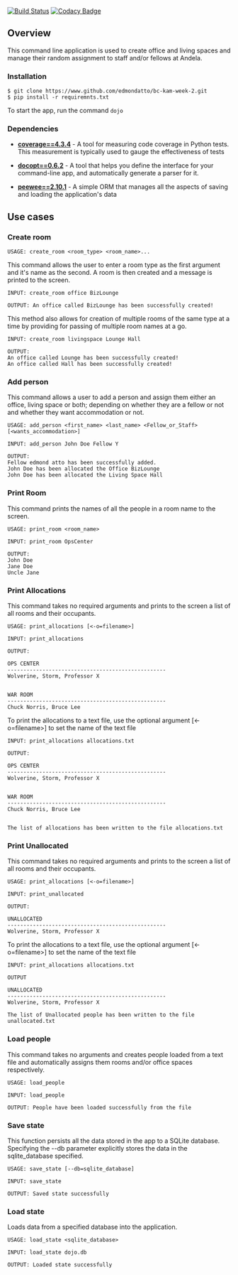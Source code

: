 [![Build Status](https://travis-ci.org/edmondatto/bc-kam-week-2.svg?branch=master)](https://travis-ci.org/edmondatto/bc-kam-week-2)
[![Codacy Badge](https://api.codacy.com/project/badge/Grade/ce741707f6fe46bf9f73065779778368)](https://www.codacy.com/app/edmondatto/bc-kam-week-2?utm_source=github.com&amp;utm_medium=referral&amp;utm_content=edmondatto/bc-kam-week-2&amp;utm_campaign=Badge_Grade)

## Overview
This command line application is used to create office and living spaces and manage their random assignment to staff and/or fellows at Andela. 

### Installation
```
$ git clone https://www.github.com/edmondatto/bc-kam-week-2.git
$ pip install -r requiremnts.txt
```
To start the app, run the command `dojo`

### Dependencies
* **[coverage==4.3.4](https://coverage.readthedocs.io/)** - A tool for measuring code coverage in Python tests. This measurement is typically used to gauge the effectiveness of tests

* **[docopt==0.6.2](http://docopt.org/)** - A tool that helps you define the interface for your command-line app, and automatically generate a parser for it.

* **[peewee==2.10.1](docs.peewee-orm.com/)** - A simple ORM that manages all the aspects of saving and loading the application's data

## Use cases

### Create room
```
USAGE: create_room <room_type> <room_name>...
```
This command allows the user to enter a room type as the first argument and it's name as the second. 
A room is then created and a message is printed to the screen.
```
INPUT: create_room office BizLounge
```
```
OUTPUT: An office called BizLounge has been successfully created!
```

This method also allows for creation of multiple rooms of the same type at a time by providing for passing of multiple room names at a go.

```
INPUT: create_room livingspace Lounge Hall
```

```
OUTPUT:
An office called Lounge has been successfully created!
An office called Hall has been successfully created!
```
### Add person
This command allows a user to add a person and assign them either an office, living space or both; depending on whether they are a fellow or not and whether they want accommodation or not.
```
USAGE: add_person <first_name> <last_name> <Fellow_or_Staff> [<wants_accommodation>]
```

```
INPUT: add_person John Doe Fellow Y
```
 
```
OUTPUT:
Fellow edmond atto has been successfully added.
John Doe has been allocated the Office BizLounge
John Doe has been allocated the Living Space Hall
```

### Print Room
This command prints the names of all the people in a room name to the screen.
```
USAGE: print_room <room_name>
```

```
INPUT: print_room OpsCenter
```

```
OUTPUT:
John Doe
Jane Doe
Uncle Jane
```

### Print Allocations
This command takes no required arguments and prints to the screen a list of all rooms and their occupants. 
```
USAGE: print_allocations [<-o=filename>]
```
```
INPUT: print_allocations
```
```
OUTPUT:

OPS CENTER
--------------------------------------------------
Wolverine, Storm, Professor X


WAR ROOM
--------------------------------------------------
Chuck Norris, Bruce Lee
```

To print the allocations to a text file, use the optional argument [<-o=filename>] to set the name of the text file
```
INPUT: print_allocations allocations.txt 
```

```
OUTPUT:

OPS CENTER
--------------------------------------------------
Wolverine, Storm, Professor X


WAR ROOM
--------------------------------------------------
Chuck Norris, Bruce Lee


The list of allocations has been written to the file allocations.txt
```

### Print Unallocated
This command takes no required arguments and prints to the screen a list of all rooms and their occupants. 
```
USAGE: print_allocations [<-o=filename>]
```
```
INPUT: print_unallocated
```
```
OUTPUT:

UNALLOCATED
--------------------------------------------------
Wolverine, Storm, Professor X

```

To print the allocations to a text file, use the optional argument [<-o=filename>] to set the name of the text file
```
INPUT: print_allocations allocations.txt 
```

```
OUTPUT

UNALLOCATED
--------------------------------------------------
Wolverine, Storm, Professor X

The list of Unallocated people has been written to the file unallocated.txt
```

### Load people
This command takes no arguments and creates people loaded from a text file and automatically assigns them rooms and/or office spaces respectively.
```
USAGE: load_people
```
```
INPUT: load_people
```
```
OUTPUT: People have been loaded successfully from the file
```

### Save state
This function persists all the data stored in the app to a SQLite database. Specifying the ​--db​ parameter explicitly stores the data in the sqlite_database​ specified.
```
USAGE: save_state [--db=sqlite_database]
```
```
INPUT: save_state
```
```
OUTPUT: Saved state successfully
```

### Load state
Loads data from a specified database into the application.
```
USAGE: load_state <sqlite_database>
```
```
INPUT: load_state dojo.db
```
```
OUTPUT: Loaded state successfully
```